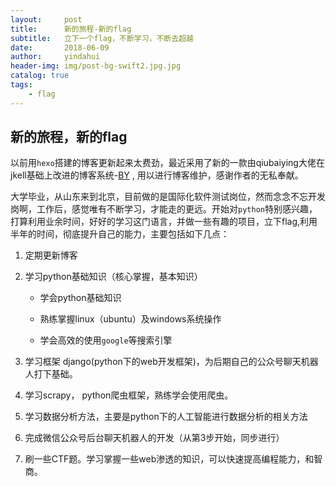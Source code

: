 ```yaml
---
layout:     post
title:      新的旅程-新的flag
subtitle:   立下一个flag，不断学习，不断去超越
date:       2018-06-09
author:     yindahui
header-img: img/post-bg-swift2.jpg.jpg
catalog: true
tags:
    - flag
---
```


## 新的旅程，新的flag

以前用`hexo`搭建的博客更新起来太费劲，最近采用了新的一款由qiubaiying大佬在jkell基础上改进的博客系统-[BY](https://github.com/qiubaiying/qiubaiying.github.io) , 用以进行博客维护，感谢作者的无私奉献。

大学毕业，从山东来到北京，目前做的是国际化软件测试岗位，然而念念不忘开发岗啊，工作后，感觉唯有不断学习，才能走的更远。开始对`python`特别感兴趣，打算利用业余时间，好好的学习这门语言，并做一些有趣的项目，立下flag,利用半年的时间，彻底提升自己的能力，主要包括如下几点：

1. 定期更新博客

2. 学习python基础知识（核心掌握，基本知识）

    * 学会python基础知识
    
    * 熟练掌握linux（ubuntu）及windows系统操作
    
    * 学会高效的使用`google`等搜索引擎    
    
3. 学习框架 django(python下的web开发框架)，为后期自己的公众号聊天机器人打下基础。

4. 学习scrapy， python爬虫框架，熟练学会使用爬虫。

5. 学习数据分析方法，主要是python下的人工智能进行数据分析的相关方法

6. 完成微信公众号后台聊天机器人的开发（从第3步开始，同步进行）

7. 刷一些CTF题。学习掌握一些web渗透的知识，可以快速提高编程能力，和智商。
